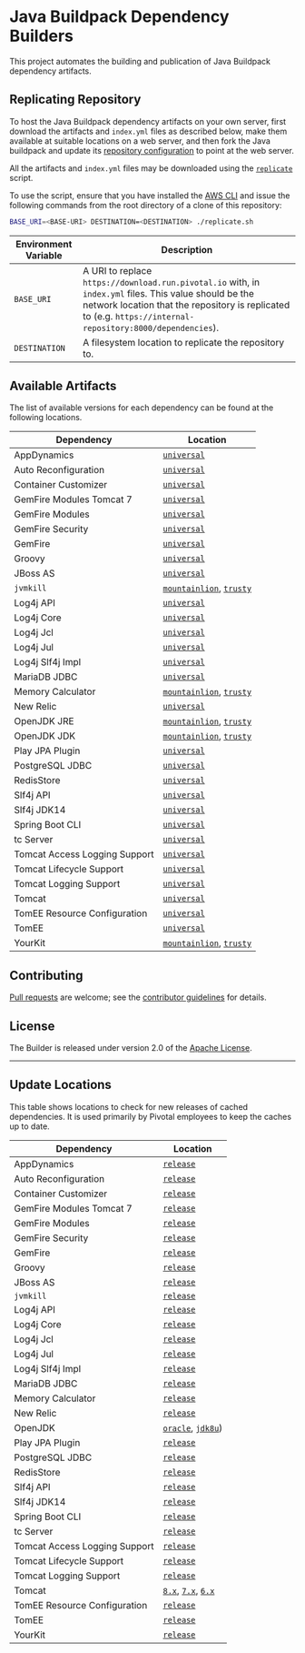 # Java Buildpack Dependency Builders
This project automates the building and publication of Java Buildpack dependency artifacts.

## Replicating Repository
To host the Java Buildpack dependency artifacts on your own server, first download the artifacts and `index.yml` files as described below, make them available at suitable locations on a web server, and then fork the Java buildpack and update its [repository configuration](https://github.com/cloudfoundry/java-buildpack/blob/master/docs/extending-repositories.md#configuration) to point at the web server.

All the artifacts and `index.yml` files may be downloaded using the [`replicate`](replicate.sh) script.

To use the script, ensure that you have installed the [AWS CLI][c] and issue the following commands from the root directory of a clone of this repository:

```bash
BASE_URI=<BASE-URI> DESTINATION=<DESTINATION> ./replicate.sh
```

| Environment Variable | Description |
| ------ | ----------- |
| `BASE_URI` | A URI to replace `https://download.run.pivotal.io` with, in `index.yml` files.  This value should be the network location that the repository is replicated to (e.g. `https://internal-repository:8000/dependencies`).
| `DESTINATION` | A filesystem location to replicate the repository to.


## Available Artifacts
The list of available versions for each dependency can be found at the following locations.

| Dependency | Location
| ---------- | ---------
| AppDynamics | [`universal`](https://download.run.pivotal.io/app-dynamics/index.yml)
| Auto Reconfiguration | [`universal`](https://download.run.pivotal.io/auto-reconfiguration/index.yml)
| Container Customizer | [`universal`](https://download.run.pivotal.io/container-customizer/index.yml)
| GemFire Modules Tomcat 7| [`universal`](https://download.run.pivotal.io/gem-fire-modules-tomcat7/index.yml)
| GemFire Modules | [`universal`](https://download.run.pivotal.io/gem-fire-modules/index.yml)
| GemFire Security | [`universal`](https://download.run.pivotal.io/gem-fire-security/index.yml)
| GemFire | [`universal`](https://download.run.pivotal.io/gem-fire/index.yml)
| Groovy | [`universal`](https://download.run.pivotal.io/groovy/index.yml)
| JBoss AS | [`universal`](https://download.run.pivotal.io/jboss-as/index.yml)
| `jvmkill` | [`mountainlion`](https://download.run.pivotal.io/jvmkill/mountainlion/x86_64/index.yml), [`trusty`](https://download.run.pivotal.io/jvmkill/trusty/x86_64/index.yml)
| Log4j API | [`universal`](https://download.run.pivotal.io/log4j-api/index.yml)
| Log4j Core | [`universal`](https://download.run.pivotal.io/log4j-core/index.yml)
| Log4j Jcl | [`universal`](https://download.run.pivotal.io/log4j-jcl/index.yml)
| Log4j Jul | [`universal`](https://download.run.pivotal.io/log4j-jul/index.yml)
| Log4j Slf4j Impl | [`universal`](https://download.run.pivotal.io/log4j-slf4j-impl/index.yml)
| MariaDB JDBC | [`universal`](https://download.run.pivotal.io/mariadb-jdbc/index.yml)
| Memory Calculator | [`mountainlion`](https://download.run.pivotal.io/memory-calculator/mountainlion/x86_64/index.yml), [`trusty`](https://download.run.pivotal.io/memory-calculator/trusty/x86_64/index.yml)
| New Relic | [`universal`](https://download.run.pivotal.io/new-relic/index.yml)
| OpenJDK JRE | [`mountainlion`](https://download.run.pivotal.io/openjdk/mountainlion/x86_64/index.yml), [`trusty`](https://download.run.pivotal.io/openjdk/trusty/x86_64/index.yml)
| OpenJDK JDK | [`mountainlion`](https://download.run.pivotal.io/openjdk-jdk/mountainlion/x86_64/index.yml), [`trusty`](https://download.run.pivotal.io/openjdk-jdk/trusty/x86_64/index.yml)
| Play JPA Plugin | [`universal`](https://download.run.pivotal.io/play-jpa-plugin/index.yml)
| PostgreSQL JDBC | [`universal`](https://download.run.pivotal.io/postgresql-jdbc/index.yml)
| RedisStore | [`universal`](https://download.run.pivotal.io/redis-store/index.yml)
| Slf4j API | [`universal`](https://download.run.pivotal.io/slf4j-api/index.yml)
| Slf4j JDK14 | [`universal`](https://download.run.pivotal.io/slf4j-jdk14/index.yml)
| Spring Boot CLI | [`universal`](https://download.run.pivotal.io/spring-boot-cli/index.yml)
| tc Server| [`universal`](https://download.run.pivotal.io/tc-server/index.yml)
| Tomcat Access Logging Support | [`universal`](https://download.run.pivotal.io/tomcat-access-logging-support/index.yml)
| Tomcat Lifecycle Support | [`universal`](https://download.run.pivotal.io/tomcat-lifecycle-support/index.yml)
| Tomcat Logging Support | [`universal`](https://download.run.pivotal.io/tomcat-logging-support/index.yml)
| Tomcat | [`universal`](https://download.run.pivotal.io/tomcat/index.yml)
| TomEE Resource Configuration | [`universal`](https://download.run.pivotal.io/tomee-resource-configuration/index.yml)
| TomEE | [`universal`](https://download.run.pivotal.io/tomee/index.yml)
| YourKit | [`mountainlion`](https://download.run.pivotal.io/your-kit/mountainlion/x86_64/index.yml), [`trusty`](https://download.run.pivotal.io/your-kit/trusty/x86_64/index.yml)

## Contributing
[Pull requests][p] are welcome; see the [contributor guidelines][g] for details.

## License
The Builder is released under version 2.0 of the [Apache License][a].

[c]: https://aws.amazon.com/cli/
[a]: http://www.apache.org/licenses/LICENSE-2.0
[g]: CONTRIBUTING.md
[p]: http://help.github.com/send-pull-requests
---

## Update Locations
This table shows locations to check for new releases of cached dependencies.  It is used primarily by Pivotal employees to keep the caches up to date.

| Dependency | Location
| ---------- | --------
| AppDynamics | [`release`](https://download.appdynamics.com/browse/zone/1/)
| Auto Reconfiguration | [`release`](http://maven.gopivotal.com.s3.amazonaws.com/release/org/cloudfoundry/auto-reconfiguration/maven-metadata.xml)
| Container Customizer | [`release`](https://repo.spring.io/webapp/#/artifacts/browse//search/quick/eyJzZWFyY2giOiJxdWljayIsInF1ZXJ5IjoiamF2YS1idWlsZHBhY2stY29udGFpbmVyLWN1c3RvbWl6ZXIiLCJzZWxlY3RlZFJlcG9zaXRvcmllcyI6W3sicmVwb0tleSI6ImxpYnMtcmVsZWFzZS1sb2NhbCIsInR5cGUiOiJsb2NhbCIsIl9pY29uQ2xhc3MiOiJpY29uIGljb24tbG9jYWwtcmVwbyJ9XX0=)
| GemFire Modules Tomcat 7| [`release`](http://dist.gemstone.com.s3.amazonaws.com/)
| GemFire Modules | [`release`](http://dist.gemstone.com.s3.amazonaws.com/)
| GemFire Security | [`release`](http://dist.gemstone.com.s3.amazonaws.com/)
| GemFire | [`release`](http://dist.gemstone.com.s3.amazonaws.com/)
| Groovy | [`release`](http://groovy-lang.org/download.html)
| JBoss AS | [`release`](http://www.jboss.org/jbossas/downloads)
| `jvmkill` | [`release`](https://github.com/cloudfoundry/jvmkill/releases)
| Log4j API | [`release`](http://search.maven.org/#search%7Cgav%7C1%7Cg%3A%22org.apache.logging.log4j%22%20AND%20a%3A%22log4j-api%22)
| Log4j Core | [`release`](http://search.maven.org/#search%7Cgav%7C1%7Cg%3A%22org.apache.logging.log4j%22%20AND%20a%3A%22log4j-core%22)
| Log4j Jcl | [`release`](http://search.maven.org/#search%7Cgav%7C1%7Cg%3A%22org.apache.logging.log4j%22%20AND%20a%3A%22log4j-jcl%22)
| Log4j Jul | [`release`](http://search.maven.org/#search%7Cgav%7C1%7Cg%3A%22org.apache.logging.log4j%22%20AND%20a%3A%22log4j-jul%22)
| Log4j Slf4j Impl | [`release`](http://search.maven.org/#search%7Cgav%7C1%7Cg%3A%22org.apache.logging.log4j%22%20AND%20a%3A%22log4j-slf4j-impl%22)
| MariaDB JDBC | [`release`](https://downloads.mariadb.org/client-java/)
| Memory Calculator | [`release`](https://github.com/cloudfoundry/java-buildpack-memory-calculator/releases)
| New Relic | [`release`](http://search.maven.org/#search%7Cgav%7C1%7Cg%3A%22com.newrelic.agent.java%22%20AND%20a%3A%22newrelic-agent%22)
| OpenJDK | [`oracle`](http://www.oracle.com/technetwork/java/javase/downloads/index.html), [`jdk8u`](http://hg.openjdk.java.net/jdk8u/jdk8u))
| Play JPA Plugin | [`release`](http://maven.gopivotal.com.s3.amazonaws.com/release/org/cloudfoundry/play-jpa-plugin/maven-metadata.xml)
| PostgreSQL JDBC | [`release`](http://search.maven.org/#search%7Cgav%7C1%7Cg%3A%22org.postgresql%22%20AND%20a%3A%22postgresql%22)
| RedisStore | [`release`](http://maven.gopivotal.com.s3.amazonaws.com/release/com/gopivotal/manager/redis-store/maven-metadata.xml)
| Slf4j API | [`release`](http://search.maven.org/#search%7Cgav%7C1%7Cg%3A%22org.slf4j%22%20AND%20a%3A%22slf4j-api%22)
| Slf4j JDK14 | [`release`](http://search.maven.org/#search%7Cgav%7C1%7Cg%3A%22org.slf4j%22%20AND%20a%3A%22slf4j-jdk14%22)
| Spring Boot CLI | [`release`](http://repo.springsource.org/release/org/springframework/boot/spring-boot-cli/)
| tc Server | [`release`](https://network.pivotal.io/products/pivotal-tcserver)
| Tomcat Access Logging Support | [`release`](http://maven.gopivotal.com.s3.amazonaws.com/release/org/cloudfoundry/tomcat-access-logging-support/maven-metadata.xml)
| Tomcat Lifecycle Support | [`release`](http://maven.gopivotal.com.s3.amazonaws.com/release/org/cloudfoundry/tomcat-lifecycle-support/maven-metadata.xml)
| Tomcat Logging Support | [`release`](http://maven.gopivotal.com.s3.amazonaws.com/release/org/cloudfoundry/tomcat-logging-support/maven-metadata.xml)
| Tomcat | [`8.x`](http://tomcat.apache.org/download-80.cgi), [`7.x`](http://tomcat.apache.org/download-70.cgi), [`6.x`](http://tomcat.apache.org/download-60.cgi)
| TomEE Resource Configuration | [`release`](https://repo.spring.io/webapp/#/artifacts/browse//search/quick/eyJzZWFyY2giOiJxdWljayIsInF1ZXJ5IjoidG9tZWUtcmVzb3VyY2UtY29uZmlndXJhdGlvbiIsInNlbGVjdGVkUmVwb3NpdG9yaWVzIjpbeyJyZXBvS2V5IjoibGlicy1yZWxlYXNlLWxvY2FsIiwidHlwZSI6ImxvY2FsIiwiX2ljb25DbGFzcyI6Imljb24gaWNvbi1sb2NhbC1yZXBvIn1dfQ==)
| TomEE | [`release`](http://tomee.apache.org/downloads.html)
| YourKit | [`release`](https://www.yourkit.com/download)
